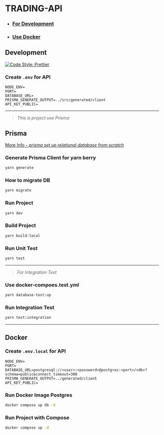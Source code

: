 # TRADING-API

- ### [For Development](#development)
- ### [Use Docker](#docker)

## Development

[![Code Style: Prettier](https://img.shields.io/badge/Code_Style-Prettier-fb6f92.svg?style=flat-square)](https://prettier.io/)

### Create `.env` for API

```env
NODE_ENV=
PORT=
DATABASE_URL=
PRISMA_GENERATE_OUTPUT=../src/generated/client
API_KEY_PUBLIC=
```

---

> _This is project use Prisma_

## Prisma

[More Info - _prisma set up relational database from scratch_](https://www.prisma.io/docs/getting-started/setup-prisma/start-from-scratch/relational-databases-typescript-postgres)

### Generate Prisma Client for yarn berry

```sh
yarn generate
```

### How to migrate DB

```sh
yarn migrate
```

### Run Project

```sh
yarn dev
```

### Build Project

```sh
yarn build:local
```

### Run Unit Test

```sh
yarn test
```

---

> _For Integration Test_

### Use docker-compoes.test.yml

```sh
yarn database-test:up
```

### Run Integration Test

```sh
yarn test:integration
```

---

## Docker

### Create `.env.local` for API

```env
NODE_ENV=
PORT=
DATABASE_URL=postgresql://<user>:<password>@postgres:<port>/<db>?schema=public&connect_timeout=300
PRISMA_GENERATE_OUTPUT=../generated/client
API_KEY_PUBLIC=
```

### Run Docker Image Postgres

```sh
docker compose up db -d
```

### Run Project with Compose

```sh
docker compose up -d
```
